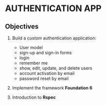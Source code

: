 # AUTHENTICATION APP

## Objectives
1. Build a *custom* authentication application:
    * User model
    * sign-up and sign-in forms
    * login
    * remember me
    * show, edit, update, and delete users
    * account activation by email
    * password reset by email

2. Implement the framework **Foundation 6**

3. Introduction to **Rspec**
